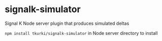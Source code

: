 # signalk-simulator
Signal K Node server plugin that produces simulated deltas

`npm install tkurki/signalk-simulator` in Node server directory to install
